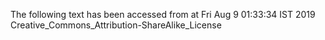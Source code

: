 The following text has been accessed from at Fri Aug 9 01:33:34 IST 2019
Creative_Commons_Attribution-ShareAlike_License
